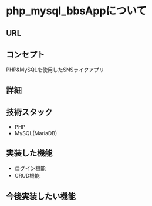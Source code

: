 # php_mysql_bbsAppについて

## URL


## コンセプト
PHP&MySQLを使用したSNSライクアプリ

## 詳細


## 技術スタック
- PHP
- MySQL(MariaDB)

## 実装した機能
- ログイン機能
- CRUD機能

## 今後実装したい機能
